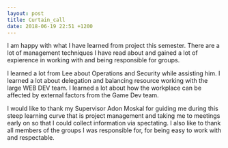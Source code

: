 ```yaml
---
layout: post
title: Curtain_call
date: 2018-06-19 22:51 +1200
---
```


I am happy with what I have learned from project this semester. There are a lot of management techniques I have read about and gained a lot of expierence in working with and being responsible for groups. 

I learned a lot from Lee about Operations and Security while assisting him.
I learned a lot about delegation and balancing resource working with the large WEB DEV team.
I learned a lot about how the workplace can be affected by external factors from the Game Dev team.

I would like to thank my Supervisor Adon Moskal for guiding me during this steep learning curve that is project management and taking me to meetings early on so that I could collect information via spectating.
I also like to thank all members of the groups I was responsible for, for being easy to work with and respectable.